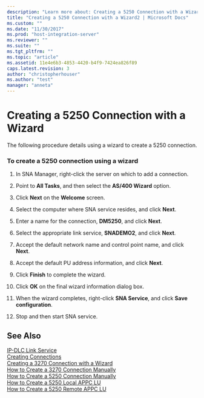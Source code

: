 ```yaml
---
description: "Learn more about: Creating a 5250 Connection with a Wizard"
title: "Creating a 5250 Connection with a Wizard2 | Microsoft Docs"
ms.custom: ""
ms.date: "11/30/2017"
ms.prod: "host-integration-server"
ms.reviewer: ""
ms.suite: ""
ms.tgt_pltfrm: ""
ms.topic: "article"
ms.assetid: 11e4e6b3-4853-4420-b4f9-7424ea826f89
caps.latest.revision: 3
author: "christopherhouser"
ms.author: "test"
manager: "anneta"
---
```

# Creating a 5250 Connection with a Wizard
The following procedure details using a wizard to create a 5250 connection.  
  
### To create a 5250 connection using a wizard  
  
1.  In SNA Manager, right-click the server on which to add a connection.  
  
2.  Point to **All Tasks**, and then select the **AS/400 Wizard** option.  
  
3.  Click **Next** on the **Welcome** screen.  
  
4.  Select the computer where SNA service resides, and click **Next**.  
  
5.  Enter a name for the connection, **DM5250**, and click **Next**.  
  
6.  Select the appropriate link service, **SNADEMO2**, and click **Next**.  
  
7.  Accept the default network name and control point name, and click **Next**.  
  
8.  Accept the default PU address information, and click **Next**.  
  
9. Click **Finish** to complete the wizard.  
  
10. Click **OK** on the final wizard information dialog box.  
  
11. When the wizard completes, right-click **SNA Service**, and click **Save configuration**.  
  
12. Stop and then start SNA service.  
  
## See Also  
 [IP-DLC Link Service](./ip-dlc-link-service2.md)   
 [Creating Connections](../core/creating-connections1.md)   
 [Creating a 3270 Connection with a Wizard](../core/creating-a-3270-connection-with-a-wizard1.md)   
 [How to Create a 3270 Connection Manually](../core/how-to-create-a-3270-connection-manually1.md)   
 [How to Create a 5250 Connection Manually](../core/how-to-create-a-5250-connection-manually2.md)   
 [How to Create a 5250 Local APPC LU](../core/how-to-create-a-5250-local-appc-lu1.md)   
 [How to Create a 5250 Remote APPC LU](../core/how-to-create-a-5250-remote-appc-lu1.md)
